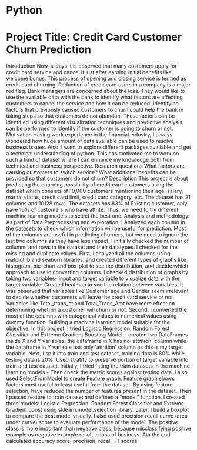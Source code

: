 # Python
# Project Title: Credit Card Customer Churn Prediction #
Introduction
Now-a-days it is observed that many customers apply for credit card service and 
cancel it just after earning initial benefits like welcome bonus. This process of 
opening and closing service is termed as credit card churning. Reduction of credit 
card users in a company is a major red flag. Bank managers are concerned about 
the loss. They would like to use the available data with the bank to identify what 
factors are affecting customers to cancel the service and how it can be reduced. 
Identifying factors that previously caused customers to churn could help the bank 
in taking steps so that customers do not abandon. These factors can be identified 
using different visualization techniques and predictive analysis can be performed 
to identify if the customer is going to churn or not.
Motivation
Having work experience in the financial industry, I always wondered how huge 
amount of data available can be used to resolve business issues. Also. I want to 
explore different packages available and get a technical understanding of python. 
This has motivated me to work on such a kind of dataset where I can enhance my 
knowledge both from technical and business perspective. 
Research questions
What factors are causing customers to switch service? 
What additional benefits can be provided so that customers do not churn?
Description
This project is about predicting the churning possibility of credit card customers 
using the dataset which consists of 10,000 customers mentioning their age, 
salary, marital status, credit card limit, credit card category, etc. The dataset has 
21 columns and 10128 rows. The datasets has 83% of Existing customer, only 
have 16% of customers who have attrite. Thus, we need to try different machine 
learning models to select the best one.
Analysis and methodology:
As part of Data Preprocessing and exploration, I Analyzed each column in the 
datasets to check which information will be useful for prediction. Most of the 
columns are useful in predicting churners, but we need to ignore the last two 
columns as they have less impact.
I initially checked the number of columns and rows in the dataset and their 
datatypes. I checked for the missing and duplicate values. First, I analyzed all the 
columns using matplotlib and seaborn libraries, and created different types of 
graphs like histogram, pie-chart and box-plot to see the distribution, and decide 
which approach to use in converting columns. I checked distribution of graphs by 
taking two variables- input and target variable to visualize data with the target 
variable. Created heatmap to see the relation between variables.
It was observed that variables like Customer age and Gender seem irrelevant to 
decide whether customers will leave the credit card service or not. Variables like 
Total_trans_ct and Total_Trans_Amt have more effect on determining whether a 
customer will churn or not.
Second, I converted the most of the columns with categorical values to numerical 
values using dummy function.
Building a machine learning model suitable for the objective.
In this project, I tried Logistic Regression, Random Forest Classifier and Extreme 
Gradient Boosting Model. I created two DataFrames inside X and Y variables, the 
dataframe in X has no 'attrition' column while the dataframe in Y variable has only 
'attrition' column as this is my target variable. Next, I split into train and test
dataset, training data is 80% while testing data is 20%. Used stratify to
preserve portion of target variable into train and test dataset.
Initially, I tried fitting the train datasets in the machine learning models - Then 
check the metric scores against testing data. I also used SelectFromModel to 
create Feature graph. Feature graph shows factors most useful to least useful 
from the dataset. By using feature selection, have reduced the number of 
features present in the dataset. Then I passed feature to train dataset and defined 
a “model” function. I created three models: Logistic Regression, Random Forest 
Classifier and Extreme Gradient boost using sklearn.model.selection library. Later, 
I build a boxplot to compare the best model visually. 
I also used precision recall curve (area under curve) score to evaluate
performance of the model. The positive class is more important than negative 
class, because misclassifying positive example as negative example result in loss 
of business. Ata the end calculated accuracy score, precision, recall, F1 scores.
